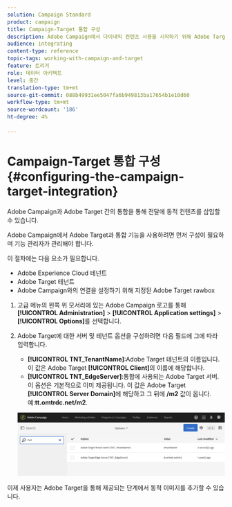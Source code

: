 ```yaml
---
solution: Campaign Standard
product: campaign
title: Campaign-Target 통합 구성
description: Adobe Campaign에서 다이내믹 컨텐츠 사용을 시작하기 위해 Adobe Target 통합을 구성하는 방법을 알아봅니다.
audience: integrating
content-type: reference
topic-tags: working-with-campaign-and-target
feature: 트리거
role: 데이터 아키텍트
level: 중간
translation-type: tm+mt
source-git-commit: 088b49931ee5047fa6b949813ba17654b1e10d60
workflow-type: tm+mt
source-wordcount: '186'
ht-degree: 4%

---
```



# Campaign-Target 통합 구성{#configuring-the-campaign-target-integration}

Adobe Campaign과 Adobe Target 간의 통합을 통해 전달에 동적 컨텐츠를 삽입할 수 있습니다.

Adobe Campaign에서 Adobe Target과 통합 기능을 사용하려면 먼저 구성이 필요하며 기능 관리자가 관리해야 합니다.

이 절차에는 다음 요소가 필요합니다.

* Adobe Experience Cloud 테넌트
* Adobe Target 테넌트
* Adobe Campaign와의 연결을 설정하기 위해 지정된 Adobe Target rawbox

1. 고급 메뉴의 왼쪽 위 모서리에 있는 Adobe Campaign 로고를 통해 **[!UICONTROL Administration]** > **[!UICONTROL Application settings]** > **[!UICONTROL Options]**&#x200B;를 선택합니다.
1. Adobe Target에 대한 서버 및 테넌트 옵션을 구성하려면 다음 필드에 그에 따라 입력합니다.

   * **[!UICONTROL TNT_TenantName]**:Adobe Target 테넌트의 이름입니다. 이 값은 Adobe Target **[!UICONTROL Client]**&#x200B;의 이름에 해당합니다.
   * **[!UICONTROL TNT_EdgeServer]**:통합에 사용되는 Adobe Target 서버. 이 옵션은 기본적으로 이미 제공됩니다. 이 값은 Adobe Target **[!UICONTROL Server Domain]**&#x200B;에 해당하고 그 뒤에 **/m2** 값이 옵니다. 예:**tt.omtrdc.net/m2**.

   ![](assets/tar_options.png)

이제 사용자는 Adobe Target을 통해 제공되는 단계에서 동적 이미지를 추가할 수 있습니다.
